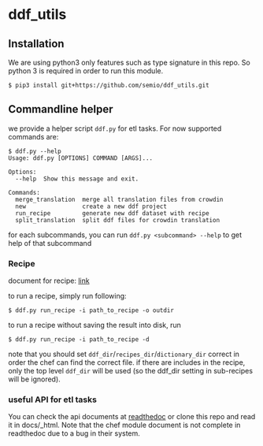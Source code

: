 # ddf_utils

## Installation

We are using python3 only features such as type signature in this repo.
So python 3 is required in order to run this module.

```$ pip3 install git+https://github.com/semio/ddf_utils.git```

## Commandline helper

we provide a helper script `ddf.py` for etl tasks. For now supported commands are:

```
$ ddf.py --help
Usage: ddf.py [OPTIONS] COMMAND [ARGS]...

Options:
  --help  Show this message and exit.

Commands:
  merge_translation  merge all translation files from crowdin
  new                create a new ddf project
  run_recipe         generate new ddf dataset with recipe
  split_translation  split ddf files for crowdin translation
```

for each subcommands, you can run `ddf.py <subcommand> --help` to get help
of that subcommand

### Recipe

document for recipe: [link](https://github.com/semio/ddf--gapminder--systema_globalis/blob/feature/autogenerated/etl/recipes/README.md)

to run a recipe, simply run following:

```
$ ddf.py run_recipe -i path_to_recipe -o outdir
```

to run a recipe without saving the result into disk, run

```
$ ddf.py run_recipe -i path_to_recipe -d
```

note that you should set `ddf_dir`/`recipes_dir`/`dictionary_dir` correct in order 
the chef can find the correct file. if there are includes in the recipe, only the top 
level `ddf_dir` will be used (so the ddf_dir setting in sub-recipes will be ignored). 

### useful API for etl tasks

You can check the api documents at [readthedoc][1] or clone this repo and read it in
docs/_html. Note that the chef module document is not complete in readthedoc due to a 
bug in their system.

[1]: https://ddf-utils.readthedocs.io/en/latest/py-modindex.html
